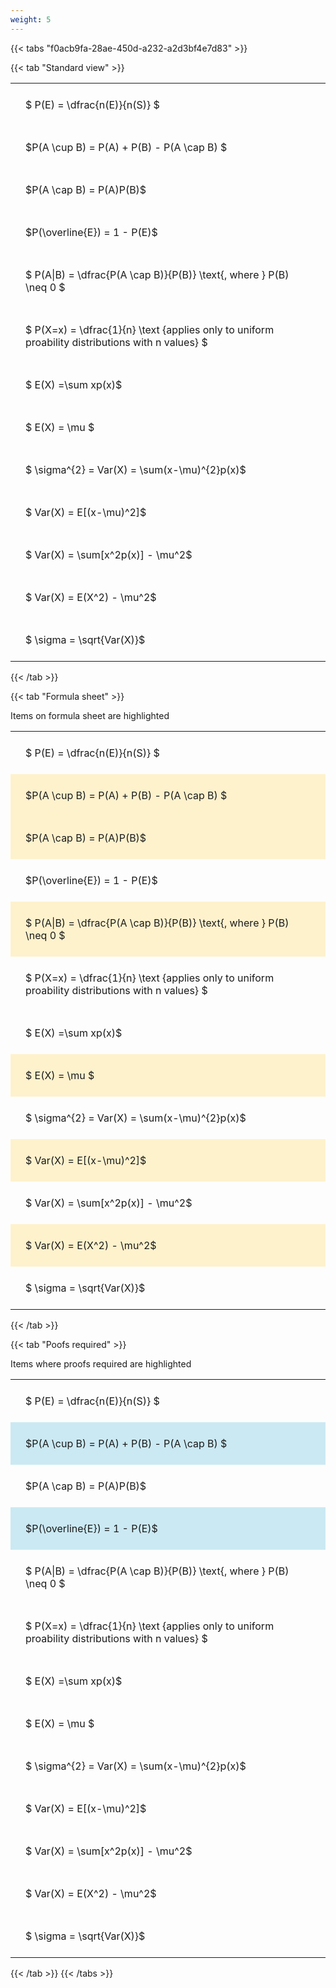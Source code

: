 ```yaml
---
weight: 5
---
```


{{< tabs "f0acb9fa-28ae-450d-a232-a2d3bf4e7d83" >}}

{{< tab "Standard view" >}}

<style type="text/css">
#T_6f4b1 th.col_heading {
  text-align: left;
  font-size: 1em;
}
#T_6f4b1 td {
  text-align: left;
  font-size: 1em;
  padding: 1.5em;
}
</style>
<table id="T_6f4b1">
  <thead>
  </thead>
  <tbody>
    <tr>
      <td id="T_6f4b1_row0_col0" class="data row0 col0" >$ P(E) = \dfrac{n(E)}{n(S)} $</td>
    </tr>
    <tr>
      <td id="T_6f4b1_row1_col0" class="data row1 col0" >$P(A \cup B) = P(A) + P(B) - P(A \cap B) $</td>
    </tr>
    <tr>
      <td id="T_6f4b1_row2_col0" class="data row2 col0" >$P(A \cap B)  = P(A)P(B)$</td>
    </tr>
    <tr>
      <td id="T_6f4b1_row3_col0" class="data row3 col0" >$P(\overline{E}) = 1 - P(E)$</td>
    </tr>
    <tr>
      <td id="T_6f4b1_row4_col0" class="data row4 col0" >$ P(A|B) = \dfrac{P(A \cap B)}{P(B)} \text{, where } P(B) \neq 0 $</td>
    </tr>
    <tr>
      <td id="T_6f4b1_row5_col0" class="data row5 col0" >$ P(X=x) =  \dfrac{1}{n} 
\text {applies only to uniform proability distributions with n values} $</td>
    </tr>
    <tr>
      <td id="T_6f4b1_row6_col0" class="data row6 col0" >$ E(X) =\sum xp(x)$</td>
    </tr>
    <tr>
      <td id="T_6f4b1_row7_col0" class="data row7 col0" >$ E(X) = \mu $</td>
    </tr>
    <tr>
      <td id="T_6f4b1_row8_col0" class="data row8 col0" >$ \sigma^{2} = Var(X) = \sum(x-\mu)^{2}p(x)$</td>
    </tr>
    <tr>
      <td id="T_6f4b1_row9_col0" class="data row9 col0" >$ Var(X) = E[(x-\mu)^2]$</td>
    </tr>
    <tr>
      <td id="T_6f4b1_row10_col0" class="data row10 col0" >$ Var(X) = \sum[x^2p(x)] - \mu^2$</td>
    </tr>
    <tr>
      <td id="T_6f4b1_row11_col0" class="data row11 col0" >$ Var(X) = E(X^2) - \mu^2$</td>
    </tr>
    <tr>
      <td id="T_6f4b1_row12_col0" class="data row12 col0" >$ \sigma = \sqrt{Var(X)}$</td>
    </tr>
  </tbody>
</table>
{{< /tab >}}

{{< tab "Formula sheet" >}}

Items on formula sheet are highlighted 
<br>
<style type="text/css">
#T_427fb th.col_heading {
  text-align: left;
  font-size: 1em;
}
#T_427fb td {
  text-align: left;
  font-size: 1em;
  padding: 1.5em;
}
#T_427fb_row0_col0, #T_427fb_row3_col0, #T_427fb_row5_col0, #T_427fb_row6_col0, #T_427fb_row8_col0, #T_427fb_row10_col0, #T_427fb_row12_col0 {
  background-color: rgba(0,0,0,0);
}
#T_427fb_row1_col0, #T_427fb_row2_col0, #T_427fb_row4_col0, #T_427fb_row7_col0, #T_427fb_row9_col0, #T_427fb_row11_col0 {
  background-color: rgba(255,194,10, 0.2);
}
</style>
<table id="T_427fb">
  <thead>
  </thead>
  <tbody>
    <tr>
      <td id="T_427fb_row0_col0" class="data row0 col0" >$ P(E) = \dfrac{n(E)}{n(S)} $</td>
    </tr>
    <tr>
      <td id="T_427fb_row1_col0" class="data row1 col0" >$P(A \cup B) = P(A) + P(B) - P(A \cap B) $</td>
    </tr>
    <tr>
      <td id="T_427fb_row2_col0" class="data row2 col0" >$P(A \cap B)  = P(A)P(B)$</td>
    </tr>
    <tr>
      <td id="T_427fb_row3_col0" class="data row3 col0" >$P(\overline{E}) = 1 - P(E)$</td>
    </tr>
    <tr>
      <td id="T_427fb_row4_col0" class="data row4 col0" >$ P(A|B) = \dfrac{P(A \cap B)}{P(B)} \text{, where } P(B) \neq 0 $</td>
    </tr>
    <tr>
      <td id="T_427fb_row5_col0" class="data row5 col0" >$ P(X=x) =  \dfrac{1}{n} 
\text {applies only to uniform proability distributions with n values} $</td>
    </tr>
    <tr>
      <td id="T_427fb_row6_col0" class="data row6 col0" >$ E(X) =\sum xp(x)$</td>
    </tr>
    <tr>
      <td id="T_427fb_row7_col0" class="data row7 col0" >$ E(X) = \mu $</td>
    </tr>
    <tr>
      <td id="T_427fb_row8_col0" class="data row8 col0" >$ \sigma^{2} = Var(X) = \sum(x-\mu)^{2}p(x)$</td>
    </tr>
    <tr>
      <td id="T_427fb_row9_col0" class="data row9 col0" >$ Var(X) = E[(x-\mu)^2]$</td>
    </tr>
    <tr>
      <td id="T_427fb_row10_col0" class="data row10 col0" >$ Var(X) = \sum[x^2p(x)] - \mu^2$</td>
    </tr>
    <tr>
      <td id="T_427fb_row11_col0" class="data row11 col0" >$ Var(X) = E(X^2) - \mu^2$</td>
    </tr>
    <tr>
      <td id="T_427fb_row12_col0" class="data row12 col0" >$ \sigma = \sqrt{Var(X)}$</td>
    </tr>
  </tbody>
</table>
{{< /tab >}}

{{< tab "Poofs required" >}}

Items where proofs required are highlighted 
<br>
<style type="text/css">
#T_4605e th.col_heading {
  text-align: left;
  font-size: 1em;
}
#T_4605e td {
  text-align: left;
  font-size: 1em;
  padding: 1.5em;
}
#T_4605e_row0_col0, #T_4605e_row2_col0, #T_4605e_row4_col0, #T_4605e_row5_col0, #T_4605e_row6_col0, #T_4605e_row7_col0, #T_4605e_row8_col0, #T_4605e_row9_col0, #T_4605e_row10_col0, #T_4605e_row11_col0, #T_4605e_row12_col0 {
  background-color: rgba(0,0,0,0);
}
#T_4605e_row1_col0, #T_4605e_row3_col0 {
  background-color: rgba(0,150,200, 0.2);
}
</style>
<table id="T_4605e">
  <thead>
  </thead>
  <tbody>
    <tr>
      <td id="T_4605e_row0_col0" class="data row0 col0" >$ P(E) = \dfrac{n(E)}{n(S)} $</td>
    </tr>
    <tr>
      <td id="T_4605e_row1_col0" class="data row1 col0" >$P(A \cup B) = P(A) + P(B) - P(A \cap B) $</td>
    </tr>
    <tr>
      <td id="T_4605e_row2_col0" class="data row2 col0" >$P(A \cap B)  = P(A)P(B)$</td>
    </tr>
    <tr>
      <td id="T_4605e_row3_col0" class="data row3 col0" >$P(\overline{E}) = 1 - P(E)$</td>
    </tr>
    <tr>
      <td id="T_4605e_row4_col0" class="data row4 col0" >$ P(A|B) = \dfrac{P(A \cap B)}{P(B)} \text{, where } P(B) \neq 0 $</td>
    </tr>
    <tr>
      <td id="T_4605e_row5_col0" class="data row5 col0" >$ P(X=x) =  \dfrac{1}{n} 
\text {applies only to uniform proability distributions with n values} $</td>
    </tr>
    <tr>
      <td id="T_4605e_row6_col0" class="data row6 col0" >$ E(X) =\sum xp(x)$</td>
    </tr>
    <tr>
      <td id="T_4605e_row7_col0" class="data row7 col0" >$ E(X) = \mu $</td>
    </tr>
    <tr>
      <td id="T_4605e_row8_col0" class="data row8 col0" >$ \sigma^{2} = Var(X) = \sum(x-\mu)^{2}p(x)$</td>
    </tr>
    <tr>
      <td id="T_4605e_row9_col0" class="data row9 col0" >$ Var(X) = E[(x-\mu)^2]$</td>
    </tr>
    <tr>
      <td id="T_4605e_row10_col0" class="data row10 col0" >$ Var(X) = \sum[x^2p(x)] - \mu^2$</td>
    </tr>
    <tr>
      <td id="T_4605e_row11_col0" class="data row11 col0" >$ Var(X) = E(X^2) - \mu^2$</td>
    </tr>
    <tr>
      <td id="T_4605e_row12_col0" class="data row12 col0" >$ \sigma = \sqrt{Var(X)}$</td>
    </tr>
  </tbody>
</table>
{{< /tab >}}
{{< /tabs >}}